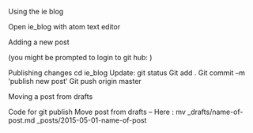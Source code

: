 Using the ie blog

Open ie_blog with atom text editor


Adding a new post

(you might be prompted to login to git hub: )

Publishing changes
cd ie_blog
Update: git status
Git add .
Git commit –m ‘publish new post’
Git push origin master


Moving a post from drafts

Code for git publish
Move post from drafts –
Here : mv _drafts/name-of-post.md _posts/2015-05-01-name-of-post
